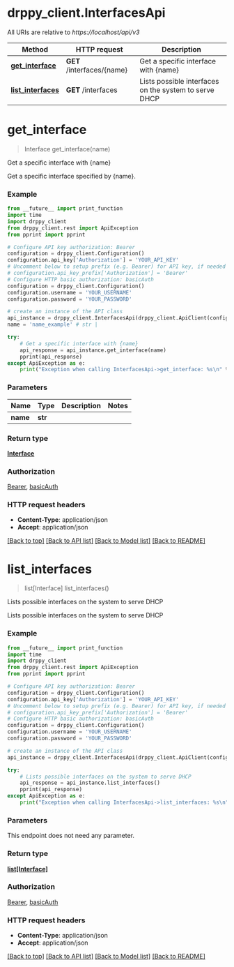 # drppy_client.InterfacesApi

All URIs are relative to *https://localhost/api/v3*

Method | HTTP request | Description
------------- | ------------- | -------------
[**get_interface**](InterfacesApi.md#get_interface) | **GET** /interfaces/{name} | Get a specific interface with {name}
[**list_interfaces**](InterfacesApi.md#list_interfaces) | **GET** /interfaces | Lists possible interfaces on the system to serve DHCP


# **get_interface**
> Interface get_interface(name)

Get a specific interface with {name}

Get a specific interface specified by {name}.

### Example
```python
from __future__ import print_function
import time
import drppy_client
from drppy_client.rest import ApiException
from pprint import pprint

# Configure API key authorization: Bearer
configuration = drppy_client.Configuration()
configuration.api_key['Authorization'] = 'YOUR_API_KEY'
# Uncomment below to setup prefix (e.g. Bearer) for API key, if needed
# configuration.api_key_prefix['Authorization'] = 'Bearer'
# Configure HTTP basic authorization: basicAuth
configuration = drppy_client.Configuration()
configuration.username = 'YOUR_USERNAME'
configuration.password = 'YOUR_PASSWORD'

# create an instance of the API class
api_instance = drppy_client.InterfacesApi(drppy_client.ApiClient(configuration))
name = 'name_example' # str | 

try:
    # Get a specific interface with {name}
    api_response = api_instance.get_interface(name)
    pprint(api_response)
except ApiException as e:
    print("Exception when calling InterfacesApi->get_interface: %s\n" % e)
```

### Parameters

Name | Type | Description  | Notes
------------- | ------------- | ------------- | -------------
 **name** | **str**|  | 

### Return type

[**Interface**](Interface.md)

### Authorization

[Bearer](../README.md#Bearer), [basicAuth](../README.md#basicAuth)

### HTTP request headers

 - **Content-Type**: application/json
 - **Accept**: application/json

[[Back to top]](#) [[Back to API list]](../README.md#documentation-for-api-endpoints) [[Back to Model list]](../README.md#documentation-for-models) [[Back to README]](../README.md)

# **list_interfaces**
> list[Interface] list_interfaces()

Lists possible interfaces on the system to serve DHCP

Lists possible interfaces on the system to serve DHCP

### Example
```python
from __future__ import print_function
import time
import drppy_client
from drppy_client.rest import ApiException
from pprint import pprint

# Configure API key authorization: Bearer
configuration = drppy_client.Configuration()
configuration.api_key['Authorization'] = 'YOUR_API_KEY'
# Uncomment below to setup prefix (e.g. Bearer) for API key, if needed
# configuration.api_key_prefix['Authorization'] = 'Bearer'
# Configure HTTP basic authorization: basicAuth
configuration = drppy_client.Configuration()
configuration.username = 'YOUR_USERNAME'
configuration.password = 'YOUR_PASSWORD'

# create an instance of the API class
api_instance = drppy_client.InterfacesApi(drppy_client.ApiClient(configuration))

try:
    # Lists possible interfaces on the system to serve DHCP
    api_response = api_instance.list_interfaces()
    pprint(api_response)
except ApiException as e:
    print("Exception when calling InterfacesApi->list_interfaces: %s\n" % e)
```

### Parameters
This endpoint does not need any parameter.

### Return type

[**list[Interface]**](Interface.md)

### Authorization

[Bearer](../README.md#Bearer), [basicAuth](../README.md#basicAuth)

### HTTP request headers

 - **Content-Type**: application/json
 - **Accept**: application/json

[[Back to top]](#) [[Back to API list]](../README.md#documentation-for-api-endpoints) [[Back to Model list]](../README.md#documentation-for-models) [[Back to README]](../README.md)

